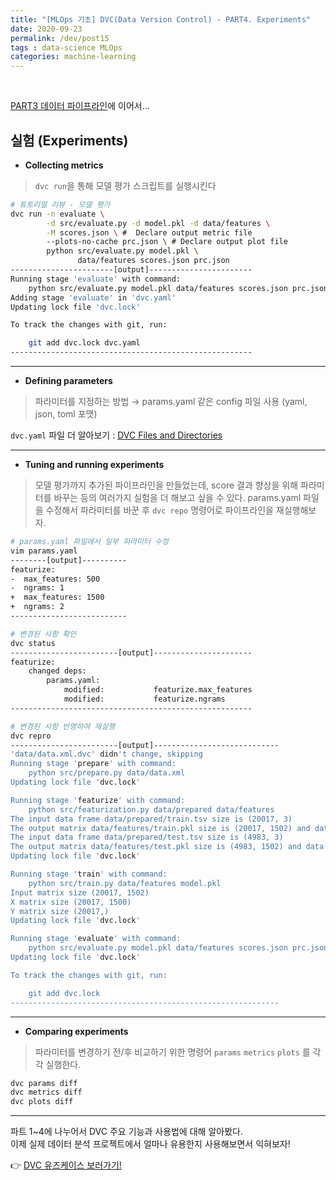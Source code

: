 ```yaml
---
title: "[MLOps 기초] DVC(Data Version Control) - PART4. Experiments"
date: 2020-09-23
permalink: /dev/post15
tags : data-science MLOps
categories: machine-learning
---
```



<br>

[PART3 데이터 파이프라인](https://heainlee.github.io/dev/post14)에 이어서… 


## 실험 (Experiments)

 
- **Collecting metrics**

> `dvc run`을 통해 모델 평가 스크립트를 실행시킨다

```bash
# 튜토리얼 리뷰 - 모델 평가
dvc run -n evaluate \
        -d src/evaluate.py -d model.pkl -d data/features \
        -M scores.json \ #  Declare output metric file
        --plots-no-cache prc.json \ # Declare output plot file
        python src/evaluate.py model.pkl \
               data/features scores.json prc.json
-----------------------[output]-----------------------
Running stage 'evaluate' with command:                                
    python src/evaluate.py model.pkl data/features scores.json prc.json
Adding stage 'evaluate' in 'dvc.yaml'                                 
Updating lock file 'dvc.lock'

To track the changes with git, run:

    git add dvc.lock dvc.yaml
------------------------------------------------------
```
---

- **Defining parameters**

> 파라미터를 지정하는 방법 → params.yaml 같은 config 파일 사용 (yaml, json, toml 포맷)  

`dvc.yaml` 파일 더 알아보기 : [DVC Files and Directories](https://dvc.org/doc/user-guide/dvc-files-and-directories#dvcyaml-file)

---

- **Tuning and running experiments**

> 모델 평가까지 추가된 파이프라인을 만들었는데, score 결과 향상을 위해 파라미터를 바꾸는 등의 여러가지 실험을 더 해보고 싶을 수 있다. params.yaml 파일을 수정해서 파라미터를 바꾼 후 `dvc repo` 명령어로 파이프라인을 재실행해보자.

```bash
# params.yaml 파일에서 일부 파라미터 수정
vim params.yaml
--------[output]----------
featurize:
-  max_features: 500
-  ngrams: 1
+  max_features: 1500
+  ngrams: 2
--------------------------

# 변경된 사항 확인
dvc status
------------------------[output]----------------------
featurize:
    changed deps:
        params.yaml:
            modified:           featurize.max_features
            modified:           featurize.ngrams
------------------------------------------------------

# 변경된 사항 반영하여 재실행
dvc repro
------------------------[output]----------------------------
'data/data.xml.dvc' didn't change, skipping                           
Running stage 'prepare' with command:
    python src/prepare.py data/data.xml
Updating lock file 'dvc.lock'                                                                                                                                                                           

Running stage 'featurize' with command:
    python src/featurization.py data/prepared data/features
The input data frame data/prepared/train.tsv size is (20017, 3)
The output matrix data/features/train.pkl size is (20017, 1502) and data type is float64
The input data frame data/prepared/test.tsv size is (4983, 3)
The output matrix data/features/test.pkl size is (4983, 1502) and data type is float64
Updating lock file 'dvc.lock'                                                                                                                                                                           

Running stage 'train' with command:
    python src/train.py data/features model.pkl
Input matrix size (20017, 1502)
X matrix size (20017, 1500)
Y matrix size (20017,)
Updating lock file 'dvc.lock'                                         

Running stage 'evaluate' with command:
    python src/evaluate.py model.pkl data/features scores.json prc.json
Updating lock file 'dvc.lock'                                         

To track the changes with git, run:

    git add dvc.lock
------------------------------------------------------------
```

---

- **Comparing experiments**

> 파라미터를 변경하기 전/후 비교하기 위한 명령어 `params` `metrics` `plots` 를 각각 실행한다.

```bash
dvc params diff
dvc metrics diff
dvc plots diff
```
---

파트 1~4에 나누어서 DVC 주요 기능과 사용법에 대해 알아봤다. <br>
이제 실제 데이터 분석 프로젝트에서 얼마나 유용한지 사용해보면서 익혀보자! <br>

👉  [DVC 유즈케이스 보러가기!](https://dvc.org/doc/use-cases)



